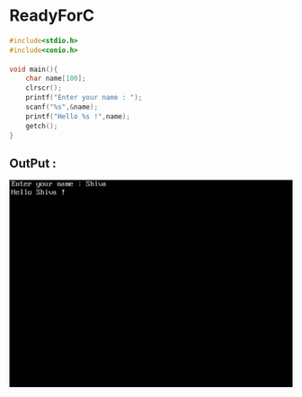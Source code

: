 # ReadyForC
```c
#include<stdio.h>
#include<conio.h>

void main(){
    char name[100];
    clrscr();
    printf("Enter your name : ");
    scanf("%s",&name);
    printf("Hello %s !",name);
    getch();
}
```
## OutPut :
![OutPut](output.png)
